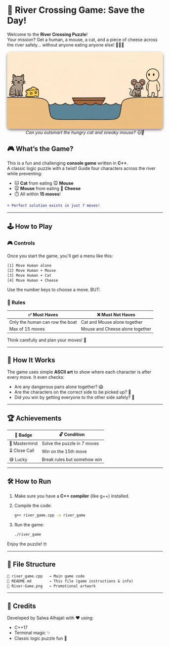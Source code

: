 # 🚤 River Crossing Game: Save the Day!

Welcome to the **River Crossing Puzzle**!  
Your mission? Get a human, a mouse, a cat, and a piece of cheese across the river safely... without anyone eating anyone else! 🧀🐭🐱

<div align="center">
  <img src="River-Game.png" alt="Game Screenshot" width="1000" style="border-radius: 10px; box-shadow: 0 4px 8px rgba(0,0,0,0.5);">
  <br>
  <em>Can you outsmart the hungry cat and sneaky mouse? 🐱🧀</em>
</div>

## 🎮 What’s the Game?

This is a fun and challenging **console game** written in **C++**.  
A classic logic puzzle with a twist! Guide four characters across the river while preventing:
- 🐱 **Cat** from eating 🐭 **Mouse**
- 🐭 **Mouse** from eating 🧀 **Cheese**
- ⏱️ All within **15 moves**!

```diff
+ Perfect solution exists in just 7 moves!
```

---

## 🕹️ How to Play

### 🎮 Controls
Once you start the game, you'll get a menu like this:

```
[1] Move Human alone      
[2] Move Human + Mouse         
[3] Move Human + Cat           
[4] Move Human + Cheese        
```

Use the number keys to choose a move. BUT:

### 📏 Rules

| ✅ Must Haves       | ❌ Must Not Haves         |
|--------------------|--------------------------|
| Only the human can row the boat | Cat and Mouse alone together |
| Max of 15 moves     | Mouse and Cheese alone together |


Think carefully and plan your moves! 🧠

---



## 🧱 How It Works

The game uses simple **ASCII art** to show where each character is after every move. It even checks:

- Are any dangerous pairs alone together? 😱
- Are the characters on the correct side to be picked up? 🚫
- Did you win by getting everyone to the other side safely? 🎉

---

## 🏆 Achievements

| 🏅 Badge        | 🔓 Condition               |
|----------------|----------------------------|
| 🧠 Mastermind   | Solve the puzzle in 7 moves|
| ⏳ Close Call   | Win on the 15th move       |
| 😅 Lucky        | Break rules but somehow win|


---

## 🛠️ How to Run

1. Make sure you have a **C++ compiler** (like g++) installed.
2. Compile the code:

   ```bash
   g++ river_game.cpp -o river_game
   ```

3. Run the game:

   ```bash
   ./river_game
   ```

Enjoy the puzzle! 🤓

---

## 📁 File Structure

```
📄 river_game.cpp   → Main game code  
📄 README.md        → This file (game instructions & info)
🎨 River-Game.png   → Promotional artwork 

```

---


## 📜 Credits

Developed by Salwa Alhajali with ❤️ using:
- C++17
- Terminal magic ✨
- Classic logic puzzle fun 🧩

